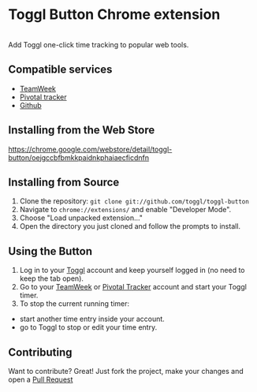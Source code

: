 # Toggl Button Chrome extension
<br />
Add Toggl one-click time tracking to popular web tools.

## Compatible services
  - [TeamWeek](https://teamweek.com/)
  - [Pivotal tracker](https://www.pivotaltracker.com/)
  - [Github](https://github.com/)

## Installing from the Web Store

https://chrome.google.com/webstore/detail/toggl-button/oejgccbfbmkkpaidnkphaiaecficdnfn

## Installing from Source

1.  Clone the repository: `git clone git://github.com/toggl/toggl-button`
2.  Navigate to `chrome://extensions/` and enable "Developer Mode".
3.  Choose "Load unpacked extension..."
4.  Open the directory you just cloned and follow the prompts to install.

## Using the Button
1.  Log in to your [Toggl](https://www.toggl.com/) account and keep yourself logged in (no need to keep the tab open).
3.  Go to your [TeamWeek](https://www.teamweek.com/) or [Pivotal Tracker](https://www.pivotaltracker.com/) account and start your Toggl timer. 
4.  To stop the current running timer:  
  - start another time entry inside your account.
  - go to Toggl to stop or edit your time entry.

## Contributing
Want to contribute? Great! Just fork the project, make your changes and open a [Pull Request](https://github.com/toggl/toggl-button/pulls)
